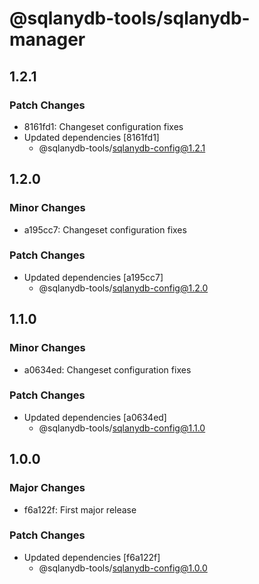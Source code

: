 # @sqlanydb-tools/sqlanydb-manager

## 1.2.1

### Patch Changes

- 8161fd1: Changeset configuration fixes
- Updated dependencies [8161fd1]
  - @sqlanydb-tools/sqlanydb-config@1.2.1

## 1.2.0

### Minor Changes

- a195cc7: Changeset configuration fixes

### Patch Changes

- Updated dependencies [a195cc7]
  - @sqlanydb-tools/sqlanydb-config@1.2.0

## 1.1.0

### Minor Changes

- a0634ed: Changeset configuration fixes

### Patch Changes

- Updated dependencies [a0634ed]
  - @sqlanydb-tools/sqlanydb-config@1.1.0

## 1.0.0

### Major Changes

- f6a122f: First major release

### Patch Changes

- Updated dependencies [f6a122f]
  - @sqlanydb-tools/sqlanydb-config@1.0.0
